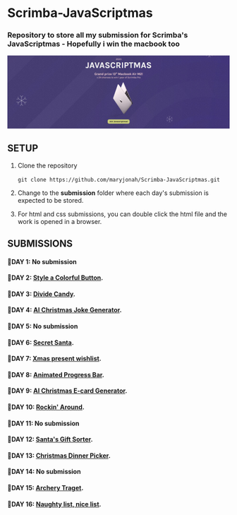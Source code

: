 # Scrimba-JavaScriptmas
### Repository to store all my submission for Scrimba's JavaScriptmas - Hopefully i win the macbook too

![Landing Page of Scrimba's JavaScriptmas](./assets/javascriptmas.JPG)

## SETUP
1. Clone the repository

   `git clone https://github.com/maryjonah/Scrimba-JavaScriptmas.git`

2. Change to the **submission** folder where each day's submission is expected to be stored.

3. For html and css submissions, you can double click the html file and the work is opened in a browser.

## SUBMISSIONS
#### 🎄DAY 1: No submission
#### 🎄DAY 2: [Style a Colorful Button](./submissions/day_02/README.md).
#### 🎄DAY 3: [Divide Candy](./submissions/day_03/README.md).
#### 🎄DAY 4: [AI Christmas Joke Generator](./submissions/day_04/README.md).
#### 🎄DAY 5: No submission
#### 🎄DAY 6: [Secret Santa](./submissions/day_06/README.md).
#### 🎄DAY 7: [Xmas present wishlist](./submissions/day_07/README.md).
#### 🎄DAY 8: [Animated Progress Bar](./submissions/day_08/README.md).
#### 🎄DAY 9: [AI Christmas E-card Generator](https://scrimba.com/learn/javascriptmas/-day-9-ai-christmas-e-card-generator-co761486894fe3c76c9ed2dba).
#### 🎄DAY 10: [Rockin' Around](./submissions/day_10/README.md).
#### 🎄DAY 11: No submission
#### 🎄DAY 12: [Santa's Gift Sorter](./submissions/day_12/README.md).
#### 🎄DAY 13: [Christmas Dinner Picker](./submissions/day_13/README.md).
#### 🎄DAY 14: No submission
#### 🎄DAY 15: [Archery Traget](./submissions/day_15/README.md).
#### 🎄DAY 16: [Naughty list, nice list](./submissions/day_16/README.md).